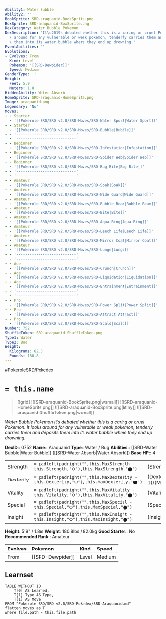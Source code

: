 ```yaml
---
Ability1: Water Bubble
Ability2: ''
BookSprite: SRD-araquanid-BookSprite.png
BoxSprite: SRD-araquanid-BoxSprite.png
DexCategory: Water Bubble Pokemon
DexDescription: "It\u2019s debated whether this is a caring or cruel Pokemon. It looks\
  \ around for any vulnerable or weak pokemon, tenderly carries them and deposits\
  \ them into its water bubble where they end up drowning."
EventAbilities: ''
Evolutions:
- Evolves: From
  Kind: Level
  Pokemon: '[[SRD-Dewpider]]'
  Speed: Medium
GenderType: ''
Height:
  Feet: 5.9
  Meters: 1.8
HiddenAbility: Water Absorb
HomeSprite: SRD-araquanid-HomeSprite.png
Image: araquanid.png
Legendary: 'No'
Moves:
- - Starter
  - '[[Pokerole SRD/SRD v2.0/SRD-Moves/SRD-Water Sport|Water Sport]]'
- - Starter
  - '[[Pokerole SRD/SRD v2.0/SRD-Moves/SRD-Bubble|Bubble]]'
- - '---------------------------'
  - '---------------------------'
- - Beginner
  - '[[Pokerole SRD/SRD v2.0/SRD-Moves/SRD-Infestation|Infestation]]'
- - Beginner
  - '[[Pokerole SRD/SRD v2.0/SRD-Moves/SRD-Spider Web|Spider Web]]'
- - Beginner
  - '[[Pokerole SRD/SRD v2.0/SRD-Moves/SRD-Bug Bite|Bug Bite]]'
- - '---------------------------'
  - '---------------------------'
- - Amateur
  - '[[Pokerole SRD/SRD v2.0/SRD-Moves/SRD-Soak|Soak]]'
- - Amateur
  - '[[Pokerole SRD/SRD v2.0/SRD-Moves/SRD-Wide Guard|Wide Guard]]'
- - Amateur
  - '[[Pokerole SRD/SRD v2.0/SRD-Moves/SRD-Bubble Beam|Bubble Beam]]'
- - Amateur
  - '[[Pokerole SRD/SRD v2.0/SRD-Moves/SRD-Bite|Bite]]'
- - Amateur
  - '[[Pokerole SRD/SRD v2.0/SRD-Moves/SRD-Aqua Ring|Aqua Ring]]'
- - Amateur
  - '[[Pokerole SRD/SRD v2.0/SRD-Moves/SRD-Leech Life|Leech Life]]'
- - Amateur
  - '[[Pokerole SRD/SRD v2.0/SRD-Moves/SRD-Mirror Coat|Mirror Coat]]'
- - Amateur
  - '[[Pokerole SRD/SRD v2.0/SRD-Moves/SRD-Lunge|Lunge]]'
- - '---------------------------'
  - '---------------------------'
- - Ace
  - '[[Pokerole SRD/SRD v2.0/SRD-Moves/SRD-Crunch|Crunch]]'
- - Ace
  - '[[Pokerole SRD/SRD v2.0/SRD-Moves/SRD-Liquidation|Liquidation]]'
- - Ace
  - '[[Pokerole SRD/SRD v2.0/SRD-Moves/SRD-Entrainment|Entrainment]]'
- - '---------------------------'
  - '---------------------------'
- - Pro
  - '[[Pokerole SRD/SRD v2.0/SRD-Moves/SRD-Power Split|Power Split]]'
- - Pro
  - '[[Pokerole SRD/SRD v2.0/SRD-Moves/SRD-Attract|Attract]]'
- - Pro
  - '[[Pokerole SRD/SRD v2.0/SRD-Moves/SRD-Scald|Scald]]'
Number: 752
ShuffleToken: SRD-araquanid-ShuffleToken.png
Type1: Water
Type2: Bug
Weight:
  Kilograms: 82.0
  Pounds: 180.8
---
```


#PokeroleSRD/Pokedex

# `= this.name`

> [!grid]
> ![[SRD-araquanid-BookSprite.png|wsmall]]
> ![[SRD-araquanid-HomeSprite.png]]
> ![[SRD-araquanid-BoxSprite.png|htiny]]
> ![[SRD-araquanid-ShuffleToken.png|wsmall]]


*Water Bubble Pokemon*
*It’s debated whether this is a caring or cruel Pokemon. It looks around for any vulnerable or weak pokemon, tenderly carries them and deposits them into its water bubble where they end up drowning.*

**DexID**:: 0752
**Name**:: Araquanid
**Type**:: Water / Bug
**Abilities**:: [[SRD-Water Bubble|Water Bubble]] ([[SRD-Water Absorb|Water Absorb]])
**Base HP**:: 4

|           |                                                                                        |                                          |
| --------- | -------------------------------------------------------------------------------------- | ---------------------------------------- |
| Strength  | `= padleft(padright("",this.MaxStrength - this.Strength,"⭘"),this.MaxStrength,"⬤")`    | (Strength::2)/(MaxStrength::5)   |
| Dexterity | `= padleft(padright("",this.MaxDexterity - this.Dexterity,"⭘"),this.MaxDexterity,"⬤")` | (Dexterity:: 1)/(MaxDexterity::3) |
| Vitality  | `= padleft(padright("",this.MaxVitality - this.Vitality,"⭘"),this.MaxVitality,"⬤")`    | (Vitality::3)/(MaxVitality::6)   |
| Special   | `= padleft(padright("",this.MaxSpecial - this.Special,"⭘"),this.MaxSpecial,"⬤")`       | (Special::2)/(MaxSpecial::4)     |
| Insight   | `= padleft(padright("",this.MaxInsight - this.Insight,"⭘"),this.MaxInsight,"⬤")`       | (Insight::3)/(MaxInsight::7)     |

**Height**: 5'9" / 1.8m
**Weight**: 180.8lbs / 82.0kg
**Good Starter**:: No
**Recommended Rank**:: Amateur

| Evolves   | Pokemon          | Kind   | Speed   |
|:----------|:-----------------|:-------|:--------|
| From      | [[SRD-Dewpider]] | Level  | Medium  |

## Learnset

```dataview
TABLE WITHOUT ID
    T[0] AS Learned,
    T[1].Type AS Type,
    T[1] AS Move
FROM "Pokerole SRD/SRD v2.0/SRD-Pokedex/SRD-Araquanid.md"
flatten moves as T
where file.path = this.file.path
```
